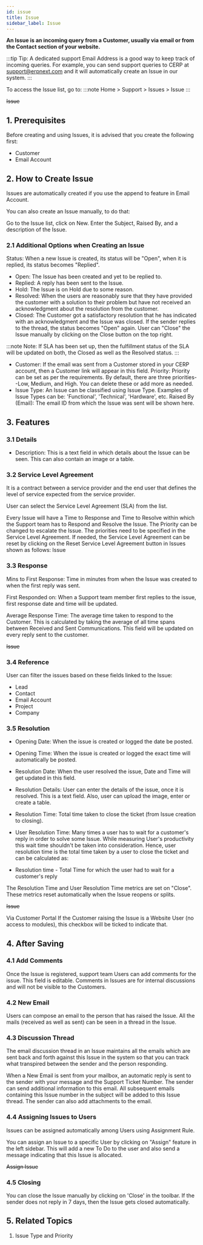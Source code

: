```yaml
---
id: issue
title: Issue
sidebar_label: Issue
---
```


**An Issue is an incoming query from a Customer, usually via email or from the Contact section of your website.**

:::tip
Tip: A dedicated support Email Address is a good way to keep track of incoming queries. For example, you can send support queries to CERP at support@erpnext.com and it will automatically create an Issue in our system.
:::

To access the Issue list, go to:
:::note
Home > Support > Issues > Issue
:::

~~Issue~~

## 1. Prerequisites

Before creating and using Issues, it is advised that you create the following first:

- Customer
- Email Account

## 2. How to Create Issue

Issues are automatically created if you use the append to feature in Email Account.

You can also create an Issue manually, to do that:

Go to the Issue list, click on New.
Enter the Subject, Raised By, and a description of the Issue.

### 2.1 Additional Options when Creating an Issue

Status: When a new Issue is created, its status will be "Open", when it is replied, its status becomes "Replied".

- Open: The Issue has been created and yet to be replied to.
- Replied: A reply has been sent to the Issue.
- Hold: The Issue is on Hold due to some reason.
- Resolved: When the users are reasonably sure that they have provided the customer with a solution to their problem but have not received an acknowledgment about the resolution from the customer.
- Closed: The Customer got a satisfactory resolution that he has indicated with an acknowledgment and the Issue was closed.
  If the sender replies to the thread, the status becomes "Open" again. User can "Close" the Issue manually by clicking on the Close button on the top right.

:::note
Note: If SLA has been set up, then the fulfillment status of the SLA will be updated on both, the Closed as well as the Resolved status.
:::

- Customer: If the email was sent from a Customer stored in your CERP account, then a Customer link will appear in this field.
  Priority: Priority can be set as per the requirements. By default, there are three priorities--Low, Medium, and High. You can delete these or add more as needed.
- Issue Type: An Issue can be classified using Issue Type. Examples of Issue Types can be: 'Functional', 'Technical', 'Hardware', etc.
  Raised By (Email): The email ID from which the Issue was sent will be shown here.

## 3. Features

### 3.1 Details

- Description: This is a text field in which details about the Issue can be seen. This can also contain an image or a table.

### 3.2 Service Level Agreement

It is a contract between a service provider and the end user that defines the level of service expected from the service provider.

User can select the Service Level Agreement (SLA) from the list.

Every Issue will have a Time to Response and Time to Resolve within which the Support team has to Respond and Resolve the Issue.
The Priority can be changed to escalate the Issue. The priorities need to be specified in the Service Level Agreement.
If needed, the Service Level Agreement can be reset by clicking on the Reset Service Level Agreement button in Issues shown as follows:
Issue

### 3.3 Response

Mins to First Response: Time in minutes from when the Issue was created to when the first reply was sent.

First Responded on: When a Support team member first replies to the issue, first response date and time will be updated.

Average Response Time: The average time taken to respond to the Customer. This is calculated by taking the average of all time spans between Received and Sent Communications. This field will be updated on every reply sent to the customer.

~~Issue~~

### 3.4 Reference

User can filter the issues based on these fields linked to the Issue:

- Lead
- Contact
- Email Account
- Project
- Company

### 3.5 Resolution

- Opening Date: When the issue is created or logged the date be posted.
- Opening Time: When the issue is created or logged the exact time will automatically be posted.
- Resolution Date: When the user resolved the issue, Date and Time will get updated in this field.
- Resolution Details: User can enter the details of the issue, once it is resolved. This is a text field. Also, user can upload the image, enter or create a table.
- Resolution Time: Total time taken to close the ticket (from Issue creation to closing).
- User Resolution Time: Many times a user has to wait for a customer's reply in order to solve some Issue. While measuring User's productivity this wait time shouldn't be taken into consideration. Hence, user resolution time is the total time taken by a user to close the ticket and can be calculated as:

- Resolution time - Total Time for which the user had to wait for a customer's reply

The Resolution Time and User Resolution Time metrics are set on "Close". These metrics reset automatically when the Issue reopens or splits.

~~Issue~~

Via Customer Portal
If the Customer raising the Issue is a Website User (no access to modules), this checkbox will be ticked to indicate that.

## 4. After Saving

### 4.1 Add Comments

Once the Issue is registered, support team Users can add comments for the issue. This field is editable. Comments in Issues are for internal discussions and will not be visible to the Customers.

### 4.2 New Email

Users can compose an email to the person that has raised the Issue. All the mails (received as well as sent) can be seen in a thread in the Issue.

### 4.3 Discussion Thread

The email discussion thread in an Issue maintains all the emails which are sent back and forth against this Issue in the system so that you can track what transpired between the sender and the person responding.

When a New Email is sent from your mailbox, an automatic reply is sent to the sender with your message and the Support Ticket Number.
The sender can send additional information to this email.
All subsequent emails containing this Issue number in the subject will be added to this Issue thread.
The sender can also add attachments to the email.

### 4.4 Assigning Issues to Users

Issues can be assigned automatically among Users using Assignment Rule.

You can assign an Issue to a specific User by clicking on "Assign" feature in the left sidebar. This will add a new To Do to the user and also send a message indicating that this Issue is allocated.

~~Assign Issue~~

### 4.5 Closing

You can close the Issue manually by clicking on 'Close' in the toolbar.
If the sender does not reply in 7 days, then the Issue gets closed automatically.

## 5. Related Topics

1. Issue Type and Priority
